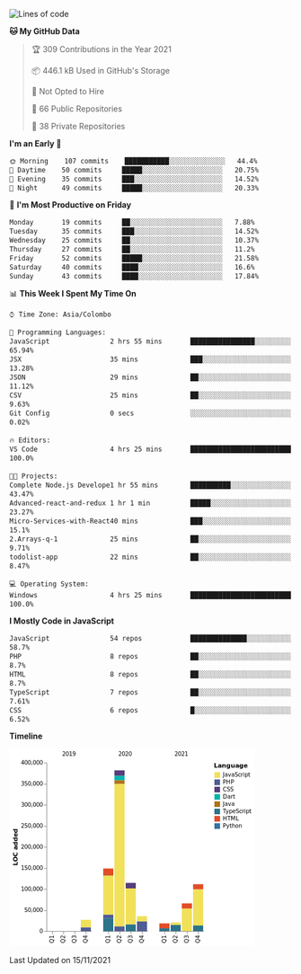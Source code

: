 
<!--START_SECTION:waka-->
![Lines of code](https://img.shields.io/badge/From%20Hello%20World%20I%27ve%20Written-930217%20lines%20of%20code-blue)

**🐱 My GitHub Data** 

> 🏆 309 Contributions in the Year 2021
 > 
> 📦 446.1 kB Used in GitHub's Storage 
 > 
> 🚫 Not Opted to Hire
 > 
> 📜 66 Public Repositories 
 > 
> 🔑 38 Private Repositories  
 > 
**I'm an Early 🐤** 

```text
🌞 Morning    107 commits    ███████████░░░░░░░░░░░░░░   44.4% 
🌆 Daytime    50 commits     █████░░░░░░░░░░░░░░░░░░░░   20.75% 
🌃 Evening    35 commits     ███░░░░░░░░░░░░░░░░░░░░░░   14.52% 
🌙 Night      49 commits     █████░░░░░░░░░░░░░░░░░░░░   20.33%

```
📅 **I'm Most Productive on Friday** 

```text
Monday       19 commits     ██░░░░░░░░░░░░░░░░░░░░░░░   7.88% 
Tuesday      35 commits     ███░░░░░░░░░░░░░░░░░░░░░░   14.52% 
Wednesday    25 commits     ██░░░░░░░░░░░░░░░░░░░░░░░   10.37% 
Thursday     27 commits     ██░░░░░░░░░░░░░░░░░░░░░░░   11.2% 
Friday       52 commits     █████░░░░░░░░░░░░░░░░░░░░   21.58% 
Saturday     40 commits     ████░░░░░░░░░░░░░░░░░░░░░   16.6% 
Sunday       43 commits     ████░░░░░░░░░░░░░░░░░░░░░   17.84%

```


📊 **This Week I Spent My Time On** 

```text
⌚︎ Time Zone: Asia/Colombo

💬 Programming Languages: 
JavaScript               2 hrs 55 mins       ████████████████░░░░░░░░░   65.94% 
JSX                      35 mins             ███░░░░░░░░░░░░░░░░░░░░░░   13.28% 
JSON                     29 mins             ██░░░░░░░░░░░░░░░░░░░░░░░   11.12% 
CSV                      25 mins             ██░░░░░░░░░░░░░░░░░░░░░░░   9.63% 
Git Config               0 secs              ░░░░░░░░░░░░░░░░░░░░░░░░░   0.02%

🔥 Editors: 
VS Code                  4 hrs 25 mins       █████████████████████████   100.0%

🐱‍💻 Projects: 
Complete Node.js Develope1 hr 55 mins        ██████████░░░░░░░░░░░░░░░   43.47% 
Advanced-react-and-redux 1 hr 1 min          █████░░░░░░░░░░░░░░░░░░░░   23.27% 
Micro-Services-with-React40 mins             ███░░░░░░░░░░░░░░░░░░░░░░   15.1% 
2.Arrays-q-1             25 mins             ██░░░░░░░░░░░░░░░░░░░░░░░   9.71% 
todolist-app             22 mins             ██░░░░░░░░░░░░░░░░░░░░░░░   8.47%

💻 Operating System: 
Windows                  4 hrs 25 mins       █████████████████████████   100.0%

```

**I Mostly Code in JavaScript** 

```text
JavaScript               54 repos            ██████████████░░░░░░░░░░░   58.7% 
PHP                      8 repos             ██░░░░░░░░░░░░░░░░░░░░░░░   8.7% 
HTML                     8 repos             ██░░░░░░░░░░░░░░░░░░░░░░░   8.7% 
TypeScript               7 repos             ██░░░░░░░░░░░░░░░░░░░░░░░   7.61% 
CSS                      6 repos             █░░░░░░░░░░░░░░░░░░░░░░░░   6.52%

```


**Timeline**

![Chart not found](https://raw.githubusercontent.com/ccweerasinghe1994/ccweerasinghe1994/master/charts/bar_graph.png) 


 Last Updated on 15/11/2021
<!--END_SECTION:waka-->
